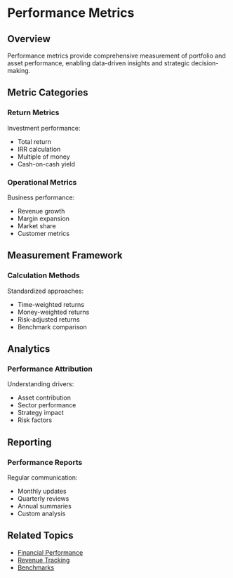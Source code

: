 # Performance Metrics

## Overview

Performance metrics provide comprehensive measurement of portfolio and asset performance, enabling data-driven insights and strategic decision-making.

## Metric Categories

### Return Metrics

Investment performance:

- Total return
- IRR calculation
- Multiple of money
- Cash-on-cash yield

### Operational Metrics

Business performance:

- Revenue growth
- Margin expansion
- Market share
- Customer metrics

## Measurement Framework

### Calculation Methods

Standardized approaches:

- Time-weighted returns
- Money-weighted returns
- Risk-adjusted returns
- Benchmark comparison

## Analytics

### Performance Attribution

Understanding drivers:

- Asset contribution
- Sector performance
- Strategy impact
- Risk factors

## Reporting

### Performance Reports

Regular communication:

- Monthly updates
- Quarterly reviews
- Annual summaries
- Custom analysis

## Related Topics

- [Financial Performance](financial.md)
- [Revenue Tracking](revenue.md)
- [Benchmarks](benchmarks.md)
